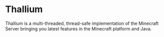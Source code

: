 # Thallium
Thallium is a multi-threaded, thread-safe implementation of the Minecraft Server bringing you latest features in the Minecraft platform and Java.
